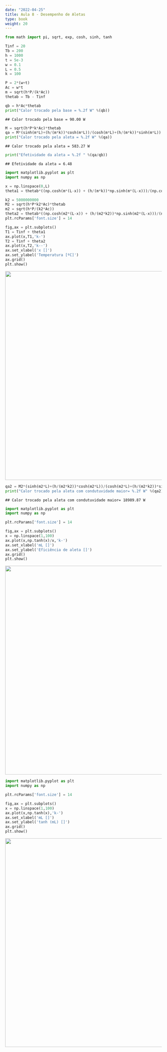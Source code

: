 ```yaml
---
date: "2022-04-25"
title: Aula 8 - Desempenho de Aletas
type: book
weight: 20
---
```



```python
from math import pi, sqrt, exp, cosh, sinh, tanh

Tinf = 20
Tb = 200
h = 1000
t = 5e-3
w = 0.1
L = 0.5
k = 100

P = 2*(w+t)
Ac = w*t
m = sqrt(h*P/(k*Ac))
thetab = Tb - Tinf

qb = h*Ac*thetab
print("Calor trocado pela base = %.2f W" %(qb))
```

```
## Calor trocado pela base = 90.00 W
```

```python
M = sqrt(h*P*k*Ac)*thetab
qa = M*(sinh(m*L)+(h/(m*k))*cosh(m*L))/(cosh(m*L)+(h/(m*k))*sinh(m*L))
print("Calor trocado pela aleta = %.2f W" %(qa))
```

```
## Calor trocado pela aleta = 583.27 W
```

```python
print("Efetividade da aleta = %.2f " %(qa/qb))
```

```
## Efetividade da aleta = 6.48
```

```python
import matplotlib.pyplot as plt
import numpy as np

x = np.linspace(0,L)
theta1 = thetab*((np.cosh(m*(L-x)) + (h/(m*k))*np.sinh(m*(L-x)))/(np.cosh(m*(L)) + (h/(m*k))*np.sinh(m*(L))))

k2 = 5000000000
M2 = sqrt(h*P*k2*Ac)*thetab
m2 = sqrt(h*P/(k2*Ac))
theta2 = thetab*((np.cosh(m2*(L-x)) + (h/(m2*k2))*np.sinh(m2*(L-x)))/(np.cosh(m2*(L)) + (h/(m2*k2))*np.sinh(m2*(L))))
plt.rcParams['font.size'] = 14

fig,ax = plt.subplots()
T1 = Tinf + theta1
ax.plot(x,T1,'k-')
T2 = Tinf + theta2
ax.plot(x,T2,'k--')
ax.set_xlabel('x []')
ax.set_ylabel('Temperatura [ºC]')
ax.grid()
plt.show()
```

<img src="/disciplinas/tcm1001/aula8tcm1001_files/figure-html/unnamed-chunk-1-1.png" width="672" />

```python
qa2 = M2*(sinh(m2*L)+(h/(m2*k2))*cosh(m2*L))/(cosh(m2*L)+(h/(m2*k2))*sinh(m2*L))
print("Calor trocado pela aleta com condutuvidade maior= %.2f W" %(qa2))
```

```
## Calor trocado pela aleta com condutuvidade maior= 18989.87 W
```





```python
import matplotlib.pyplot as plt
import numpy as np

plt.rcParams['font.size'] = 14

fig,ax = plt.subplots()
x = np.linspace(1,100)
ax.plot(x,np.tanh(x)/x,'k-')
ax.set_xlabel('mL []')
ax.set_ylabel('Eficiência de aleta []')
ax.grid()
plt.show()
```

<img src="/disciplinas/tcm1001/aula8tcm1001_files/figure-html/unnamed-chunk-2-3.png" width="672" />




```python
import matplotlib.pyplot as plt
import numpy as np

plt.rcParams['font.size'] = 14

fig,ax = plt.subplots()
x = np.linspace(1,100)
ax.plot(x,np.tanh(x),'k-')
ax.set_xlabel('mL []')
ax.set_ylabel('tanh (mL) []')
ax.grid()
plt.show()
```

<img src="/disciplinas/tcm1001/aula8tcm1001_files/figure-html/unnamed-chunk-3-5.png" width="672" />
